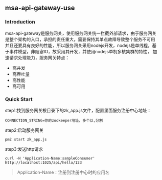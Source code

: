 ## msa-api-gateway-use
### Introduction
msa-api-gateway是服务网关，使用服务网关统一拦截外部请求，由于服务网关是整个架构的入口，承担的责任重大，需要保持其单点故障导致整个服务不可用
并且还要具有良好的性能，所以服务网关采用nodejs开发，nodejs是单线程，基于事件模型，非阻塞IO，故采用其开发，并使用nodejs单机多核集群的特性，
加速请求处理能力，服务网关特点：
- 高并发
- 高吞吐量
- 高性能
- 高可用

### Quick Start
step1:找到服务网关根目录下的zk_app.js文件，配置里面服务注册中心地址：
```$xslt
CONNECTION_STRING=你的zookeeper地址，多个以,分割
```
step2:启动服务网关
```$xslt
pm2 start zk_app.js
```
step3:发送http请求
```$xslt
curl -H 'Application-Name:sampleConsumer' http://localhost:1025/api/hello/123
```
> Application-Name：注册到注册中心时的应用名